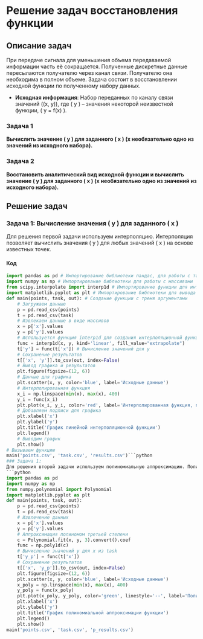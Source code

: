 # Решение задач восстановления функции
## Описание задач
При передаче сигнала для уменьшения объема передаваемой информации часть её сокращается. Полученные дискретные данные пересылаются получателю через канал связи. Получателю она необходима в полном объеме. Задача состоит в восстановлении исходной функции по полученному набору данных.
- **Исходная информация**: Набор переданных по каналу связи значений \((x, y)\), где \( y \) – значения некоторой неизвестной функции, \( y = f(x) \).
### Задача 1
**Вычислить значение \( y \) для заданного \( x \) (x необязательно одно из значений из исходного набора).**
### Задача 2
**Восстановить аналитический вид исходной функции и вычислить значение \( y \) для заданного \( x \) (x необязательно одно из значений из исходного набора).**
## Решение задач
### Задача 1: Вычисление значения \( y \) для заданного \( x \)
Для решения первой задачи используем интерполяцию. Интерполяция позволяет вычислить значения \( y \) для любых значений \( x \) на основе известных точек.
#### Код
```python
import pandas as pd # Импортирование библиотеки пандас, для работы с табличными данными
import numpy as np # Импортирование библиотеки для работы с массивами
from scipy.interpolate import interp1d # Импортирование функции для интерполяции данных
import matplotlib.pyplot as plt # Импортирование библиотеки для вывода график
def main(points, task, out): # Создание функции с тремя аргументами
    # Загружаем данные
    p = pd.read_csv(points)
    t = pd.read_csv(task)
    # Извлекаем данные в виде массивов 
    x = p['x'].values
    y = p['y'].values
    # Используется функция interp1d для создания интерполяционной функции на основе известных точек
    func = interp1d(x, y, kind='linear', fill_value="extrapolate")
    t['y'] = func(t['x']) # Вычисление значений для у
    # Сохранение результатов
    t[['x', 'y']].to_csv(out, index=False)
    # Вывод графика и результатов
    plt.figure(figsize=(12, 6))
    # Данные для графика
    plt.scatter(x, y, color='blue', label='Исходные данные')
    # Интерполированная функция
    x_i = np.linspace(min(x), max(x), 400)
    y_i = func(x_i)
    plt.plot(x_i, y_i, color='red', label='Интерполированная функция, полученная с использованием линейной интерполяции.')
    # Добавляем подписи для графика
    plt.xlabel('x')
    plt.ylabel('y')
    plt.title('График линейной интерполяционной функции')
    plt.legend()
    # Выводим график
    plt.show()
# Вызываем функцию
main('points.csv', 'task.csv', 'results.csv')```python
### Задача 1:
Для решения второй задачи используем полиномиальную аппроксимацию. Полиномиальная аппроксимация позволяет получить аналитическое выражение функции в виде полинома, который можно использовать для вычисления значений ( y ) для любых значений ( x ).
```python
import pandas as pd
import numpy as np
from numpy.polynomial import Polynomial
import matplotlib.pyplot as plt
def main(points, task, out):
    p = pd.read_csv(points)
    t = pd.read_csv(task)
    # Извлечение данных
    x = p['x'].values
    y = p['y'].values
    # Аппроксимация полиномом третьей степени
    c = Polynomial.fit(x, y, 3).convert().coef
    func = np.poly1d(c)
    # Вычисление значений y для x из task
    t['y_p'] = func(t['x'])
    # Сохранение результатов
    t[['x', 'y_p']].to_csv(out, index=False)
    plt.figure(figsize=(12, 6))
    plt.scatter(x, y, color='blue', label='Исходные данные')
    x_poly = np.linspace(min(x), max(x), 400)
    y_poly = func(x_poly)
    plt.plot(x_poly, y_poly, color='green', linestyle='--', label='Полиномиальная аппроксимация, полученная с использованием полинома третьей степени')
    plt.xlabel('x')
    plt.ylabel('y')
    plt.title('График полиномиальной аппроксимации функции')
    plt.legend()
    plt.show()
main('points.csv', 'task.csv', 'p_results.csv')

